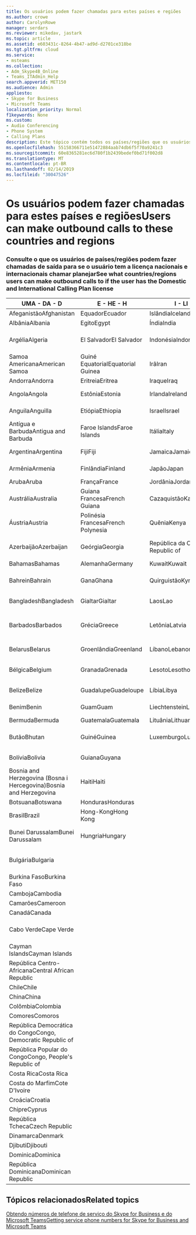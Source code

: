 ```yaml
---
title: Os usuários podem fazer chamadas para estes países e regiões
ms.author: crowe
author: CarolynRowe
manager: serdars
ms.reviewer: mikedav, jastark
ms.topic: article
ms.assetid: e603431c-8264-4b47-ad9d-d2701ce318be
ms.tgt.pltfrm: cloud
ms.service:
- msteams
ms.collection:
- Adm_Skype4B_Online
- Teams_ITAdmin_Help
search.appverid: MET150
ms.audience: Admin
appliesto:
- Skype for Business
- Microsoft Teams
localization_priority: Normal
f1keywords: None
ms.custom:
- Audio Conferencing
- Phone System
- Calling Plans
description: Este tópico contém todos os países/regiões que os usuários podem fazer chamadas de saída para que tenham um plano de chamada.
ms.openlocfilehash: 55158366711e51472884aab74db6f5f70a9241c3
ms.sourcegitcommit: 60e8365281ec6d780f1b2439bedef0bd71f002d8
ms.translationtype: MT
ms.contentlocale: pt-BR
ms.lasthandoff: 02/14/2019
ms.locfileid: "30047526"
---
```

# <a name="users-can-make-outbound-calls-to-these-countries-and-regions"></a><span data-ttu-id="62f59-103">Os usuários podem fazer chamadas para estes países e regiões</span><span class="sxs-lookup"><span data-stu-id="62f59-103">Users can make outbound calls to these countries and regions</span></span>

### <a name="see-what-countriesregions-users-can-make-outbound-calls-to-if-the-user-has-the-domestic-and-international-calling-plan-license"></a><span data-ttu-id="62f59-104">Consulte o que os usuários de países/regiões podem fazer chamadas de saída para se o usuário tem a licença nacionais e internacionais chamar planejar</span><span class="sxs-lookup"><span data-stu-id="62f59-104">See what countries/regions users can make outbound calls to if the user has the Domestic and International Calling Plan license</span></span>

|<span data-ttu-id="62f59-105">**UMA - D**</span><span class="sxs-lookup"><span data-stu-id="62f59-105">**A - D**</span></span>| <span data-ttu-id="62f59-106">**E - H**</span><span class="sxs-lookup"><span data-stu-id="62f59-106">**E - H**</span></span>|<span data-ttu-id="62f59-107">**I - L**</span><span class="sxs-lookup"><span data-stu-id="62f59-107">**I - L**</span></span>|<span data-ttu-id="62f59-108">**M - O**</span><span class="sxs-lookup"><span data-stu-id="62f59-108">**M - O**</span></span>|<span data-ttu-id="62f59-109">**P - S**</span><span class="sxs-lookup"><span data-stu-id="62f59-109">**P - S**</span></span>|<span data-ttu-id="62f59-110">**T - Z**</span><span class="sxs-lookup"><span data-stu-id="62f59-110">**T - Z**</span></span>|
---|---|---|---|---|---|
|<span data-ttu-id="62f59-111">Afeganistão</span><span class="sxs-lookup"><span data-stu-id="62f59-111">Afghanistan</span></span>|<span data-ttu-id="62f59-112">Equador</span><span class="sxs-lookup"><span data-stu-id="62f59-112">Ecuador</span></span> |<span data-ttu-id="62f59-113">Islândia</span><span class="sxs-lookup"><span data-stu-id="62f59-113">Iceland</span></span> |<span data-ttu-id="62f59-114">Macau</span><span class="sxs-lookup"><span data-stu-id="62f59-114">Macau</span></span> |<span data-ttu-id="62f59-115">Paquistão</span><span class="sxs-lookup"><span data-stu-id="62f59-115">Pakistan</span></span> |<span data-ttu-id="62f59-116">Taiwan</span><span class="sxs-lookup"><span data-stu-id="62f59-116">Taiwan</span></span>   |
|<span data-ttu-id="62f59-117">Albânia</span><span class="sxs-lookup"><span data-stu-id="62f59-117">Albania</span></span>|<span data-ttu-id="62f59-118">Egito</span><span class="sxs-lookup"><span data-stu-id="62f59-118">Egypt</span></span> |<span data-ttu-id="62f59-119">Índia</span><span class="sxs-lookup"><span data-stu-id="62f59-119">India</span></span> |<span data-ttu-id="62f59-120">Macedônia</span><span class="sxs-lookup"><span data-stu-id="62f59-120">Macedonia</span></span> |<span data-ttu-id="62f59-121">Palau</span><span class="sxs-lookup"><span data-stu-id="62f59-121">Palau</span></span> |<span data-ttu-id="62f59-122">Tajiquistão</span><span class="sxs-lookup"><span data-stu-id="62f59-122">Tajikistan</span></span>   |
|<span data-ttu-id="62f59-123">Argélia</span><span class="sxs-lookup"><span data-stu-id="62f59-123">Algeria</span></span>|<span data-ttu-id="62f59-124">El Salvador</span><span class="sxs-lookup"><span data-stu-id="62f59-124">El Salvador</span></span> |<span data-ttu-id="62f59-125">Indonésia</span><span class="sxs-lookup"><span data-stu-id="62f59-125">Indonesia</span></span> |<span data-ttu-id="62f59-126">Malaui</span><span class="sxs-lookup"><span data-stu-id="62f59-126">Malawi</span></span> |<span data-ttu-id="62f59-127">Palestinian Authority</span><span class="sxs-lookup"><span data-stu-id="62f59-127">Palestinian Authority</span></span> |<span data-ttu-id="62f59-128">República Unida da Tanzânia</span><span class="sxs-lookup"><span data-stu-id="62f59-128">Tanzania, United Republic of</span></span>  |
|<span data-ttu-id="62f59-129">Samoa Americana</span><span class="sxs-lookup"><span data-stu-id="62f59-129">American Samoa</span></span>|<span data-ttu-id="62f59-130">Guiné Equatorial</span><span class="sxs-lookup"><span data-stu-id="62f59-130">Equatorial Guinea</span></span> |<span data-ttu-id="62f59-131">Irã</span><span class="sxs-lookup"><span data-stu-id="62f59-131">Iran</span></span> |<span data-ttu-id="62f59-132">Malásia</span><span class="sxs-lookup"><span data-stu-id="62f59-132">Malaysia</span></span> |<span data-ttu-id="62f59-133">Panamá</span><span class="sxs-lookup"><span data-stu-id="62f59-133">Panama</span></span> | <span data-ttu-id="62f59-134">Tailândia</span><span class="sxs-lookup"><span data-stu-id="62f59-134">Thailand</span></span>   |
|<span data-ttu-id="62f59-135">Andorra</span><span class="sxs-lookup"><span data-stu-id="62f59-135">Andorra</span></span> |<span data-ttu-id="62f59-136">Eritreia</span><span class="sxs-lookup"><span data-stu-id="62f59-136">Eritrea</span></span> |<span data-ttu-id="62f59-137">Iraque</span><span class="sxs-lookup"><span data-stu-id="62f59-137">Iraq</span></span> |<span data-ttu-id="62f59-138">Mali</span><span class="sxs-lookup"><span data-stu-id="62f59-138">Mali</span></span> |<span data-ttu-id="62f59-139">Paraguai</span><span class="sxs-lookup"><span data-stu-id="62f59-139">Paraguay</span></span> |<span data-ttu-id="62f59-140">Togo</span><span class="sxs-lookup"><span data-stu-id="62f59-140">Togo</span></span>   |
|<span data-ttu-id="62f59-141">Angola</span><span class="sxs-lookup"><span data-stu-id="62f59-141">Angola</span></span> |<span data-ttu-id="62f59-142">Estônia</span><span class="sxs-lookup"><span data-stu-id="62f59-142">Estonia</span></span> |<span data-ttu-id="62f59-143">Irlanda</span><span class="sxs-lookup"><span data-stu-id="62f59-143">Ireland</span></span> |<span data-ttu-id="62f59-144">Malta</span><span class="sxs-lookup"><span data-stu-id="62f59-144">Malta</span></span> |<span data-ttu-id="62f59-145">Peru</span><span class="sxs-lookup"><span data-stu-id="62f59-145">Peru</span></span> | <span data-ttu-id="62f59-146">Trinidad e Tobago</span><span class="sxs-lookup"><span data-stu-id="62f59-146">Trinidad and Tobago</span></span>  |
|<span data-ttu-id="62f59-147">Anguila</span><span class="sxs-lookup"><span data-stu-id="62f59-147">Anguilla</span></span> |<span data-ttu-id="62f59-148">Etiópia</span><span class="sxs-lookup"><span data-stu-id="62f59-148">Ethiopia</span></span> |<span data-ttu-id="62f59-149">Israel</span><span class="sxs-lookup"><span data-stu-id="62f59-149">Israel</span></span> |<span data-ttu-id="62f59-150">Ilhas Marshall</span><span class="sxs-lookup"><span data-stu-id="62f59-150">Marshall Islands</span></span> | <span data-ttu-id="62f59-151">Filipinas</span><span class="sxs-lookup"><span data-stu-id="62f59-151">Philippines</span></span> | <span data-ttu-id="62f59-152">Turquia</span><span class="sxs-lookup"><span data-stu-id="62f59-152">Turkey</span></span> |
|<span data-ttu-id="62f59-153">Antígua e Barbuda</span><span class="sxs-lookup"><span data-stu-id="62f59-153">Antigua and Barbuda</span></span> | <span data-ttu-id="62f59-154">Faroe Islands</span><span class="sxs-lookup"><span data-stu-id="62f59-154">Faroe Islands</span></span> |<span data-ttu-id="62f59-155">Itália</span><span class="sxs-lookup"><span data-stu-id="62f59-155">Italy</span></span> |<span data-ttu-id="62f59-156">Martinica</span><span class="sxs-lookup"><span data-stu-id="62f59-156">Martinique</span></span> |<span data-ttu-id="62f59-157">Polônia</span><span class="sxs-lookup"><span data-stu-id="62f59-157">Poland</span></span> |<span data-ttu-id="62f59-158">Turcomenistão</span><span class="sxs-lookup"><span data-stu-id="62f59-158">Turkmenistan</span></span> |
|<span data-ttu-id="62f59-159">Argentina</span><span class="sxs-lookup"><span data-stu-id="62f59-159">Argentina</span></span>|<span data-ttu-id="62f59-160">Fiji</span><span class="sxs-lookup"><span data-stu-id="62f59-160">Fiji</span></span> |<span data-ttu-id="62f59-161">Jamaica</span><span class="sxs-lookup"><span data-stu-id="62f59-161">Jamaica</span></span> |<span data-ttu-id="62f59-162">Maurício</span><span class="sxs-lookup"><span data-stu-id="62f59-162">Mauritius</span></span> |<span data-ttu-id="62f59-163">Portugal</span><span class="sxs-lookup"><span data-stu-id="62f59-163">Portugal</span></span> |<span data-ttu-id="62f59-164">Turcos e Caicos</span><span class="sxs-lookup"><span data-stu-id="62f59-164">Turks and Caicos</span></span>   |
|<span data-ttu-id="62f59-165">Armênia</span><span class="sxs-lookup"><span data-stu-id="62f59-165">Armenia</span></span> |<span data-ttu-id="62f59-166">Finlândia</span><span class="sxs-lookup"><span data-stu-id="62f59-166">Finland</span></span> |<span data-ttu-id="62f59-167">Japão</span><span class="sxs-lookup"><span data-stu-id="62f59-167">Japan</span></span> |<span data-ttu-id="62f59-168">Mayotte</span><span class="sxs-lookup"><span data-stu-id="62f59-168">Mayotte</span></span> | <span data-ttu-id="62f59-169">Porto Rico</span><span class="sxs-lookup"><span data-stu-id="62f59-169">Puerto Rico</span></span> |<span data-ttu-id="62f59-170">Uganda</span><span class="sxs-lookup"><span data-stu-id="62f59-170">Uganda</span></span>  |
|<span data-ttu-id="62f59-171">Aruba</span><span class="sxs-lookup"><span data-stu-id="62f59-171">Aruba</span></span> |<span data-ttu-id="62f59-172">França</span><span class="sxs-lookup"><span data-stu-id="62f59-172">France</span></span> |<span data-ttu-id="62f59-173">Jordânia</span><span class="sxs-lookup"><span data-stu-id="62f59-173">Jordan</span></span> |<span data-ttu-id="62f59-174">México</span><span class="sxs-lookup"><span data-stu-id="62f59-174">Mexico</span></span> |<span data-ttu-id="62f59-175">Catar</span><span class="sxs-lookup"><span data-stu-id="62f59-175">Qatar</span></span> | <span data-ttu-id="62f59-176">Ucrânia</span><span class="sxs-lookup"><span data-stu-id="62f59-176">Ukraine</span></span>   |
|<span data-ttu-id="62f59-177">Austrália</span><span class="sxs-lookup"><span data-stu-id="62f59-177">Australia</span></span> |<span data-ttu-id="62f59-178">Guiana Francesa</span><span class="sxs-lookup"><span data-stu-id="62f59-178">French Guiana</span></span> |<span data-ttu-id="62f59-179">Cazaquistão</span><span class="sxs-lookup"><span data-stu-id="62f59-179">Kazakhstan</span></span> |<span data-ttu-id="62f59-180">Micronésia</span><span class="sxs-lookup"><span data-stu-id="62f59-180">Micronesia</span></span> |<span data-ttu-id="62f59-181">Reunião</span><span class="sxs-lookup"><span data-stu-id="62f59-181">Reunion</span></span> |<span data-ttu-id="62f59-182">Emirados Árabes Unidos (EAU)</span><span class="sxs-lookup"><span data-stu-id="62f59-182">United Arab Emirates (U.A.E)</span></span>  |
|<span data-ttu-id="62f59-183">Áustria</span><span class="sxs-lookup"><span data-stu-id="62f59-183">Austria</span></span> |<span data-ttu-id="62f59-184">Polinésia Francesa</span><span class="sxs-lookup"><span data-stu-id="62f59-184">French Polynesia</span></span> |<span data-ttu-id="62f59-185">Quênia</span><span class="sxs-lookup"><span data-stu-id="62f59-185">Kenya</span></span> |<span data-ttu-id="62f59-186">Moldávia, República da</span><span class="sxs-lookup"><span data-stu-id="62f59-186">Moldova, Republic of</span></span> |<span data-ttu-id="62f59-187">Romênia</span><span class="sxs-lookup"><span data-stu-id="62f59-187">Romania</span></span> |<span data-ttu-id="62f59-188">Reino Unido (U.K.)</span><span class="sxs-lookup"><span data-stu-id="62f59-188">United Kingdom (U.K.)</span></span> |
|<span data-ttu-id="62f59-189">Azerbaijão</span><span class="sxs-lookup"><span data-stu-id="62f59-189">Azerbaijan</span></span> |<span data-ttu-id="62f59-190">Geórgia</span><span class="sxs-lookup"><span data-stu-id="62f59-190">Georgia</span></span> |<span data-ttu-id="62f59-191">República da Coreia</span><span class="sxs-lookup"><span data-stu-id="62f59-191">Korea, Republic of</span></span> |<span data-ttu-id="62f59-192">Mônaco</span><span class="sxs-lookup"><span data-stu-id="62f59-192">Monaco</span></span> | <span data-ttu-id="62f59-193">Federação Russa</span><span class="sxs-lookup"><span data-stu-id="62f59-193">Russian Federation</span></span> |<span data-ttu-id="62f59-194">Estados Unidos</span><span class="sxs-lookup"><span data-stu-id="62f59-194">United States (U.S.)</span></span>  |
|<span data-ttu-id="62f59-195">Bahamas</span><span class="sxs-lookup"><span data-stu-id="62f59-195">Bahamas</span></span> |<span data-ttu-id="62f59-196">Alemanha</span><span class="sxs-lookup"><span data-stu-id="62f59-196">Germany</span></span> |<span data-ttu-id="62f59-197">Kuwait</span><span class="sxs-lookup"><span data-stu-id="62f59-197">Kuwait</span></span> |<span data-ttu-id="62f59-198">Mongólia</span><span class="sxs-lookup"><span data-stu-id="62f59-198">Mongolia</span></span> |<span data-ttu-id="62f59-199">Ruanda</span><span class="sxs-lookup"><span data-stu-id="62f59-199">Rwanda</span></span> | <span data-ttu-id="62f59-200">Uruguai</span><span class="sxs-lookup"><span data-stu-id="62f59-200">Uruguay</span></span> |
|<span data-ttu-id="62f59-201">Bahrein</span><span class="sxs-lookup"><span data-stu-id="62f59-201">Bahrain</span></span> |<span data-ttu-id="62f59-202">Gana</span><span class="sxs-lookup"><span data-stu-id="62f59-202">Ghana</span></span> |<span data-ttu-id="62f59-203">Quirguistão</span><span class="sxs-lookup"><span data-stu-id="62f59-203">Kyrgyzstan</span></span> |<span data-ttu-id="62f59-204">Montenegro</span><span class="sxs-lookup"><span data-stu-id="62f59-204">Montenegro</span></span> | <span data-ttu-id="62f59-205">São Cristóvão e Nevis</span><span class="sxs-lookup"><span data-stu-id="62f59-205">Saint Kitts and Nevis</span></span> |<span data-ttu-id="62f59-206">Uzbequistão</span><span class="sxs-lookup"><span data-stu-id="62f59-206">Uzbekistan</span></span>  |
|<span data-ttu-id="62f59-207">Bangladesh</span><span class="sxs-lookup"><span data-stu-id="62f59-207">Bangladesh</span></span> |<span data-ttu-id="62f59-208">Gialtar</span><span class="sxs-lookup"><span data-stu-id="62f59-208">Gialtar</span></span> |<span data-ttu-id="62f59-209">Laos</span><span class="sxs-lookup"><span data-stu-id="62f59-209">Lao</span></span> |<span data-ttu-id="62f59-210">Montserrat</span><span class="sxs-lookup"><span data-stu-id="62f59-210">Montserrat</span></span> | <span data-ttu-id="62f59-211">Santa Lúcia</span><span class="sxs-lookup"><span data-stu-id="62f59-211">Saint Lucia</span></span> |<span data-ttu-id="62f59-212">Cidade do Vaticano</span><span class="sxs-lookup"><span data-stu-id="62f59-212">Vatican City State</span></span>  |
|<span data-ttu-id="62f59-213">Barbados</span><span class="sxs-lookup"><span data-stu-id="62f59-213">Barbados</span></span> |<span data-ttu-id="62f59-214">Grécia</span><span class="sxs-lookup"><span data-stu-id="62f59-214">Greece</span></span> |<span data-ttu-id="62f59-215">Letônia</span><span class="sxs-lookup"><span data-stu-id="62f59-215">Latvia</span></span> |<span data-ttu-id="62f59-216">Marrocos</span><span class="sxs-lookup"><span data-stu-id="62f59-216">Morocco</span></span> |<span data-ttu-id="62f59-217">São Vicente e Granadinas</span><span class="sxs-lookup"><span data-stu-id="62f59-217">Saint Vincent and the Grenadines</span></span> |<span data-ttu-id="62f59-218">Venezuela</span><span class="sxs-lookup"><span data-stu-id="62f59-218">Venezuela</span></span>   |
|<span data-ttu-id="62f59-219">Belarus</span><span class="sxs-lookup"><span data-stu-id="62f59-219">Belarus</span></span> |<span data-ttu-id="62f59-220">Groenlândia</span><span class="sxs-lookup"><span data-stu-id="62f59-220">Greenland</span></span> |<span data-ttu-id="62f59-221">Líbano</span><span class="sxs-lookup"><span data-stu-id="62f59-221">Lebanon</span></span> |<span data-ttu-id="62f59-222">Moçambique</span><span class="sxs-lookup"><span data-stu-id="62f59-222">Mozambique</span></span> | <span data-ttu-id="62f59-223">San Marino</span><span class="sxs-lookup"><span data-stu-id="62f59-223">San Marino</span></span> |<span data-ttu-id="62f59-224">Vietnã</span><span class="sxs-lookup"><span data-stu-id="62f59-224">Viet Nam</span></span>  |
|<span data-ttu-id="62f59-225">Bélgica</span><span class="sxs-lookup"><span data-stu-id="62f59-225">Belgium</span></span> |<span data-ttu-id="62f59-226">Granada</span><span class="sxs-lookup"><span data-stu-id="62f59-226">Grenada</span></span> |<span data-ttu-id="62f59-227">Lesoto</span><span class="sxs-lookup"><span data-stu-id="62f59-227">Lesotho</span></span> |<span data-ttu-id="62f59-228">Myanmar</span><span class="sxs-lookup"><span data-stu-id="62f59-228">Myanmar</span></span> | <span data-ttu-id="62f59-229">Saudi Arabia (المملكة العربية السعودية)</span><span class="sxs-lookup"><span data-stu-id="62f59-229">Saudi Arabia</span></span> | <span data-ttu-id="62f59-230">Ilhas Virgens (Britânicas)</span><span class="sxs-lookup"><span data-stu-id="62f59-230">Virgin Islands (British)</span></span> |
|<span data-ttu-id="62f59-231">Belize</span><span class="sxs-lookup"><span data-stu-id="62f59-231">Belize</span></span> |<span data-ttu-id="62f59-232">Guadalupe</span><span class="sxs-lookup"><span data-stu-id="62f59-232">Guadeloupe</span></span> |<span data-ttu-id="62f59-233">Líbia</span><span class="sxs-lookup"><span data-stu-id="62f59-233">Libya</span></span> |<span data-ttu-id="62f59-234">Namíbia</span><span class="sxs-lookup"><span data-stu-id="62f59-234">Namibia</span></span> |<span data-ttu-id="62f59-235">Senegal</span><span class="sxs-lookup"><span data-stu-id="62f59-235">Senegal</span></span> | <span data-ttu-id="62f59-236">Ilhas Virgens (Estados Unidos)</span><span class="sxs-lookup"><span data-stu-id="62f59-236">Virgin Islands (U.S.)</span></span>  |
|<span data-ttu-id="62f59-237">Benim</span><span class="sxs-lookup"><span data-stu-id="62f59-237">Benin</span></span> |<span data-ttu-id="62f59-238">Guam</span><span class="sxs-lookup"><span data-stu-id="62f59-238">Guam</span></span> |<span data-ttu-id="62f59-239">Liechtenstein</span><span class="sxs-lookup"><span data-stu-id="62f59-239">Liechtenstein</span></span> |<span data-ttu-id="62f59-240">Nepal</span><span class="sxs-lookup"><span data-stu-id="62f59-240">Nepal</span></span> | <span data-ttu-id="62f59-241">Sérvia</span><span class="sxs-lookup"><span data-stu-id="62f59-241">Serbia</span></span> | <span data-ttu-id="62f59-242">Ilhas Wallis e Futuna</span><span class="sxs-lookup"><span data-stu-id="62f59-242">Wallis and Futuna Islands</span></span>  |
|<span data-ttu-id="62f59-243">Bermuda</span><span class="sxs-lookup"><span data-stu-id="62f59-243">Bermuda</span></span> |<span data-ttu-id="62f59-244">Guatemala</span><span class="sxs-lookup"><span data-stu-id="62f59-244">Guatemala</span></span> |<span data-ttu-id="62f59-245">Lituânia</span><span class="sxs-lookup"><span data-stu-id="62f59-245">Lithuania</span></span> |<span data-ttu-id="62f59-246">Países Baixos</span><span class="sxs-lookup"><span data-stu-id="62f59-246">Netherlands</span></span> |<span data-ttu-id="62f59-247">Cingapura</span><span class="sxs-lookup"><span data-stu-id="62f59-247">Singapore</span></span> |<span data-ttu-id="62f59-248">Iêmen</span><span class="sxs-lookup"><span data-stu-id="62f59-248">Yemen</span></span> |
|<span data-ttu-id="62f59-249">Butão</span><span class="sxs-lookup"><span data-stu-id="62f59-249">Bhutan</span></span> |<span data-ttu-id="62f59-250">Guiné</span><span class="sxs-lookup"><span data-stu-id="62f59-250">Guinea</span></span> |<span data-ttu-id="62f59-251">Luxemburgo</span><span class="sxs-lookup"><span data-stu-id="62f59-251">Luxembourg</span></span> |<span data-ttu-id="62f59-252">Antilhas Holandesas</span><span class="sxs-lookup"><span data-stu-id="62f59-252">Netherlands Antilles</span></span> |<span data-ttu-id="62f59-253">Eslováquia</span><span class="sxs-lookup"><span data-stu-id="62f59-253">Slovakia</span></span> |<span data-ttu-id="62f59-254">Zâmbia</span><span class="sxs-lookup"><span data-stu-id="62f59-254">Zambia</span></span>  |
|<span data-ttu-id="62f59-255">Bolívia</span><span class="sxs-lookup"><span data-stu-id="62f59-255">Bolivia</span></span> |<span data-ttu-id="62f59-256">Guiana</span><span class="sxs-lookup"><span data-stu-id="62f59-256">Guyana</span></span>| |<span data-ttu-id="62f59-257">Nova Caledônia</span><span class="sxs-lookup"><span data-stu-id="62f59-257">New Caledonia</span></span> |<span data-ttu-id="62f59-258">Eslovênia</span><span class="sxs-lookup"><span data-stu-id="62f59-258">Slovenia</span></span> |<span data-ttu-id="62f59-259">Zimbábue</span><span class="sxs-lookup"><span data-stu-id="62f59-259">Zimbabwe</span></span> |
|<span data-ttu-id="62f59-260">Bosnia and Herzegovina (Bosna i Hercegovina)</span><span class="sxs-lookup"><span data-stu-id="62f59-260">Bosnia and Herzegovina</span></span> |<span data-ttu-id="62f59-261">Haiti</span><span class="sxs-lookup"><span data-stu-id="62f59-261">Haiti</span></span> ||<span data-ttu-id="62f59-262">Nova Zelândia</span><span class="sxs-lookup"><span data-stu-id="62f59-262">New Zealand</span></span> |<span data-ttu-id="62f59-263">África do Sul</span><span class="sxs-lookup"><span data-stu-id="62f59-263">South Africa</span></span> | 
|<span data-ttu-id="62f59-264">Botsuana</span><span class="sxs-lookup"><span data-stu-id="62f59-264">Botswana</span></span> |<span data-ttu-id="62f59-265">Honduras</span><span class="sxs-lookup"><span data-stu-id="62f59-265">Honduras</span></span> ||<span data-ttu-id="62f59-266">Nicarágua</span><span class="sxs-lookup"><span data-stu-id="62f59-266">Nicaragua</span></span> |<span data-ttu-id="62f59-267">Espanha</span><span class="sxs-lookup"><span data-stu-id="62f59-267">Spain</span></span> |
|<span data-ttu-id="62f59-268">Brasil</span><span class="sxs-lookup"><span data-stu-id="62f59-268">Brazil</span></span> |<span data-ttu-id="62f59-269">Hong-Kong</span><span class="sxs-lookup"><span data-stu-id="62f59-269">Hong Kong</span></span> ||<span data-ttu-id="62f59-270">Níger</span><span class="sxs-lookup"><span data-stu-id="62f59-270">Niger</span></span> |<span data-ttu-id="62f59-271">Sri Lanka</span><span class="sxs-lookup"><span data-stu-id="62f59-271">Sri Lanka</span></span> | 
|<span data-ttu-id="62f59-272">Bunei Darussalam</span><span class="sxs-lookup"><span data-stu-id="62f59-272">Bunei Darussalam</span></span> |<span data-ttu-id="62f59-273">Hungria</span><span class="sxs-lookup"><span data-stu-id="62f59-273">Hungary</span></span> ||<span data-ttu-id="62f59-274">Nigéria</span><span class="sxs-lookup"><span data-stu-id="62f59-274">Nigeria</span></span> |<span data-ttu-id="62f59-275">Saint-Pierre e Miquelon</span><span class="sxs-lookup"><span data-stu-id="62f59-275">St. Pierre and Miquelon</span></span> | 
|<span data-ttu-id="62f59-276">Bulgária</span><span class="sxs-lookup"><span data-stu-id="62f59-276">Bulgaria</span></span> |||<span data-ttu-id="62f59-277">Ilhas Marianas do Norte</span><span class="sxs-lookup"><span data-stu-id="62f59-277">Northern Mariana Islands</span></span> |<span data-ttu-id="62f59-278">Sudão</span><span class="sxs-lookup"><span data-stu-id="62f59-278">Sudan</span></span> |
|<span data-ttu-id="62f59-279">Burkina Faso</span><span class="sxs-lookup"><span data-stu-id="62f59-279">Burkina Faso</span></span> |||<span data-ttu-id="62f59-280">Noruega</span><span class="sxs-lookup"><span data-stu-id="62f59-280">Norway</span></span> |<span data-ttu-id="62f59-281">Suriname</span><span class="sxs-lookup"><span data-stu-id="62f59-281">Suriname</span></span> |
|<span data-ttu-id="62f59-282">Camboja</span><span class="sxs-lookup"><span data-stu-id="62f59-282">Cambodia</span></span> |||<span data-ttu-id="62f59-283">Omã</span><span class="sxs-lookup"><span data-stu-id="62f59-283">Oman</span></span> |<span data-ttu-id="62f59-284">Suazilândia</span><span class="sxs-lookup"><span data-stu-id="62f59-284">Swaziland</span></span> | 
|<span data-ttu-id="62f59-285">Camarões</span><span class="sxs-lookup"><span data-stu-id="62f59-285">Cameroon</span></span> ||||<span data-ttu-id="62f59-286">Suécia</span><span class="sxs-lookup"><span data-stu-id="62f59-286">Sweden</span></span> |
|<span data-ttu-id="62f59-287">Canadá</span><span class="sxs-lookup"><span data-stu-id="62f59-287">Canada</span></span> ||||<span data-ttu-id="62f59-288">Suíça</span><span class="sxs-lookup"><span data-stu-id="62f59-288">Switzerland</span></span> | 
|<span data-ttu-id="62f59-289">Cabo Verde</span><span class="sxs-lookup"><span data-stu-id="62f59-289">Cape Verde</span></span> ||||<span data-ttu-id="62f59-290">República Árabe da Síria</span><span class="sxs-lookup"><span data-stu-id="62f59-290">Syrian Arab Republic</span></span> |
|<span data-ttu-id="62f59-291">Cayman Islands</span><span class="sxs-lookup"><span data-stu-id="62f59-291">Cayman Islands</span></span> |
|<span data-ttu-id="62f59-292">República Centro-Africana</span><span class="sxs-lookup"><span data-stu-id="62f59-292">Central African Republic</span></span> |
|<span data-ttu-id="62f59-293">Chile</span><span class="sxs-lookup"><span data-stu-id="62f59-293">Chile</span></span> |
|<span data-ttu-id="62f59-294">China</span><span class="sxs-lookup"><span data-stu-id="62f59-294">China</span></span> |
|<span data-ttu-id="62f59-295">Colômbia</span><span class="sxs-lookup"><span data-stu-id="62f59-295">Colombia</span></span> |
|<span data-ttu-id="62f59-296">Comores</span><span class="sxs-lookup"><span data-stu-id="62f59-296">Comoros</span></span> |
|<span data-ttu-id="62f59-297">República Democrática do Congo</span><span class="sxs-lookup"><span data-stu-id="62f59-297">Congo, Democratic Republic of</span></span> |
|<span data-ttu-id="62f59-298">República Popular do Congo</span><span class="sxs-lookup"><span data-stu-id="62f59-298">Congo, People's Republic of</span></span> |
|<span data-ttu-id="62f59-299">Costa Rica</span><span class="sxs-lookup"><span data-stu-id="62f59-299">Costa Rica</span></span> |
|<span data-ttu-id="62f59-300">Costa do Marfim</span><span class="sxs-lookup"><span data-stu-id="62f59-300">Cote D'Ivoire</span></span> |
|<span data-ttu-id="62f59-301">Croácia</span><span class="sxs-lookup"><span data-stu-id="62f59-301">Croatia</span></span> |
|<span data-ttu-id="62f59-302">Chipre</span><span class="sxs-lookup"><span data-stu-id="62f59-302">Cyprus</span></span> |
|<span data-ttu-id="62f59-303">República Tcheca</span><span class="sxs-lookup"><span data-stu-id="62f59-303">Czech Republic</span></span> |
|<span data-ttu-id="62f59-304">Dinamarca</span><span class="sxs-lookup"><span data-stu-id="62f59-304">Denmark</span></span> |
|<span data-ttu-id="62f59-305">Djibuti</span><span class="sxs-lookup"><span data-stu-id="62f59-305">Djibouti</span></span> |
|<span data-ttu-id="62f59-306">Dominica</span><span class="sxs-lookup"><span data-stu-id="62f59-306">Dominica</span></span> |
|<span data-ttu-id="62f59-307">República Dominicana</span><span class="sxs-lookup"><span data-stu-id="62f59-307">Dominican Republic</span></span> |

## <a name="related-topics"></a><span data-ttu-id="62f59-308">Tópicos relacionados</span><span class="sxs-lookup"><span data-stu-id="62f59-308">Related topics</span></span>

[<span data-ttu-id="62f59-309">Obtendo números de telefone de serviço do Skype for Business e do Microsoft Teams</span><span class="sxs-lookup"><span data-stu-id="62f59-309">Getting service phone numbers for Skype for Business and Microsoft Teams</span></span>](/SkypeForBusiness/what-is-phone-system-in-office-365/getting-service-phone-numbers)

  
 
